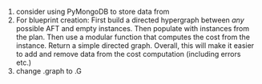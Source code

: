 1. consider using PyMongoDB to store data from 
2. For blueprint creation: First build a directed hypergraph between *any* possible 
AFT and empty instances. Then populate with instances from the plan. Then
use a modular function that computes the cost from the instance.  Return a simple
directed graph. Overall, this will make it easier to add and remove data from
the cost computation (including errors etc.)
3. change .graph to .G